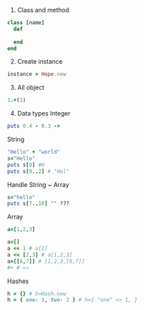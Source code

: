 1. Class and method
```Ruby
class [name]
  def
     
  end
end
```

2. Create instance
```Ruby
instance = Hope.new
```
3. All object
```Ruby
1.+(1)
```
4. Data types
Integer
```Ruby
puts 0.4 - 0.3 -> 
```
String
```Ruby
"Hello" + "world"
s="Hello"
puts s[0] #H
puts s[0..2] # "Hel"
```
Handle String ~ Array

```Ruby
s="hello"
puts s[7..10] "" ???
```
Array
```Ruby
a=[1,2,3]
```
```Ruby
a=[]
a << 1 # a[1]
a << [2,3] # a[1,2,3]
a+[[6,7]] # [1,2,3,[6,7]]
#+ # <<
```


Hashes
```Ruby
h = {} # h=Hash.new
h = { one: 1, two: 2 } # h={ "one" => 1, }
```




